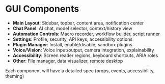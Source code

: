 # GUI Components

- **Main Layout**: Sidebar, topbar, content area, notification center
- **Chat Panel**: AI chat, model selector, context/history view
- **Automation Controls**: Macro recorder, workflow builder, script runner
- **Settings**: Profile, security, API keys, accessibility options
- **Plugin Manager**: Install, enable/disable, sandbox plugins
- **Voice/Vision**: Voice input/output, camera integration, explainability
- **Accessibility**: Screen reader regions, keyboard shortcuts, ARIA roles
- **Other**: File manager, data visualizer, remote desktop

Each component will have a detailed spec (props, events, accessibility, theming)
